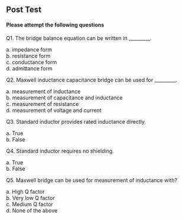 ## Post Test
#### Please attempt the following questions


Q1. The bridge balance equation can be written in _________.<br>

a.   impedance form   
b.   resistance form  
c.   conductance form    
d.   admittance form<br>
  
Q2. Maxwell inductance capacitance bridge can be used for _________.<br> 

a.   measurement of inductance  
b.   measurement of capacitance and inductance  
c.   measurement of resistance  
d.   measurement of voltage and current<br>  

Q3. Standard inductor provides rated inductance directly.<br>
 
a.   True<br>
b.   False<br>

Q4. Standard inductor requires no shielding.<br>

a.   True<br>
b.   False<br>

Q5.  Maxwell bridge can be used for measurement of inductance with?<br>

a.   High Q factor<br>
b.   Very low Q factor<br>
c.   Medium Q factor<br>
d.   None of the above<br>



